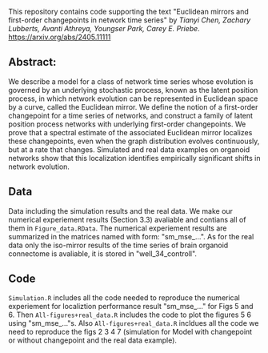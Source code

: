 This repository contains code supporting the text "Euclidean mirrors and first-order changepoints in network time series" by _Tianyi Chen, Zachary Lubberts, Avanti Athreya, Youngser Park, Carey E. Priebe_.  
https://arxiv.org/abs/2405.11111

## Abstract: 
We describe a model for a class of network time series whose evolution is governed by an underlying stochastic process, known as the latent position process, in which network evolution can be represented in Euclidean space by a curve, called the Euclidean mirror. We define the notion of a first-order changepoint for a time series of networks, and construct a family of latent position process networks with underlying first-order changepoints. We prove that a spectral estimate of the associated Euclidean mirror localizes these changepoints, even when the graph distribution evolves continuously, but at a rate that changes. Simulated and real data examples on organoid networks show that this localization identifies empirically significant shifts in network evolution.  
## Data

Data including the simulation results and the real data. We make our numerical experiement results (Section 3.3) avaliable and contians all of them in `Figure_data.RData`. The numerical experiement results are summarized in the matrices named with form: "sm_mse_...". As for the real data only the iso-mirror results of the time series of brain organoid connectome is avaliable, it is stored in "well_34_controll". 

## Code
`Simulation.R` includes all the code needed to reproduce the numerical experiement for localiztion performance result "sm_mse_..." for Figs 5 and 6. Then `All-figures+real_data.R` includes the code to plot the figures 5 6 using "sm_mse_..."s. Also `All-figures+real_data.R` incldues all the code we need to reproduce the figs 2 3 4 7 (simulation for Model with changepoint or without changepoint and the real data example). 
